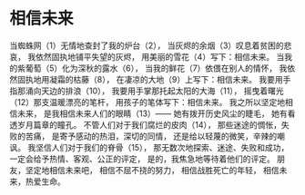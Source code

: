# 相信未来
当蜘蛛网（1）无情地查封了我的炉台（2），
当灰烬的余烟（3）叹息着贫困的悲哀，
我依然固执地铺平失望的灰烬，
用美丽的雪花（4）写下：相信未来。
当我的紫葡萄（5）化为深秋的露水（6），
当我的鲜花（7）依偎在别人的情怀，
我依然固执地用凝霜的枯藤（8），
在凄凉的大地（9）上写下：相信未来。
我要用手指那涌向天边的排浪（10），
我要用手掌那托起太阳的大海（11），
摇曳着曙光（12）那支温暖漂亮的笔杆，
用孩子的笔体写下：相信未来。
我之所以坚定地相信未来，
是我相信未来人们的眼睛（13）——
她有拨开历史风尘的睫毛，
她有看透岁月篇章的瞳孔。
不管人们对于我们腐烂的皮肉（14），
那些迷途的惆怅，失败的苦痛，
是寄予感动的热泪，深切的同情，
还是给以轻蔑的微笑，辛辣的嘲讽。
我坚信人们对于我们的脊骨（15），
那无数次地探索、迷途、失败和成功，
一定会给予热情、客观、公正的评定，
是的，我焦急地等待着他们的评定。
朋友，坚定地相信未来吧，
相信不屈不挠的努力，
相信战胜死亡的年轻，
相信未来，热爱生命。
